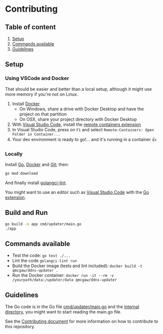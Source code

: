 # Contributing

## Table of content

1. [Setup](#setup)
1. [Commands available](#commands-available)
1. [Guidelines](#guidelines)

## Setup

### Using VSCode and Docker

That should be easier and better than a local setup, although it might use more memory if you're not on Linux.

1. Install [Docker](https://docs.docker.com/install/)
    - On Windows, share a drive with Docker Desktop and have the project on that partition
    - On OSX, share your project directory with Docker Desktop
1. With [Visual Studio Code](https://code.visualstudio.com/download), install the [remote containers extension](https://marketplace.visualstudio.com/items?itemName=ms-vscode-remote.remote-containers)
1. In Visual Studio Code, press on `F1` and select `Remote-Containers: Open Folder in Container...`
1. Your dev environment is ready to go!... and it's running in a container :+1:

### Locally

Install [Go](https://golang.org/dl/), [Docker](https://www.docker.com/products/docker-desktop) and [Git](https://git-scm.com/downloads); then:

```sh
go mod download
```

And finally install [golangci-lint](https://github.com/golangci/golangci-lint#install).

You might want to use an editor such as [Visual Studio Code](https://code.visualstudio.com/download) with the [Go extension](https://code.visualstudio.com/docs/languages/go).

## Build and Run

```sh
go build -o app cmd/updater/main.go
./app
```

## Commands available

- Test the code: `go test ./...`
- Lint the code `golangci-lint run`
- Build the Docker image (tests and lint included): `docker build -t qmcgaw/ddns-updater .`
- Run the Docker container: `docker run -it --rm -v /yourpath/data:/updater/data qmcgaw/ddns-updater`

## Guidelines

The Go code is in the Go file [cmd/updater/main.go](../cmd/updater/main.go) and the [internal directory](../internal), you might want to start reading the main.go file.

See the [Contributing document](../.github/CONTRIBUTING.md) for more information on how to contribute to this repository.
